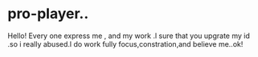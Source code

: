 # pro-player..
Hello! Every one express me , and my work .l sure that you upgrate my id .so i really abused.l do work fully focus,constration,and believe me..ok! 
